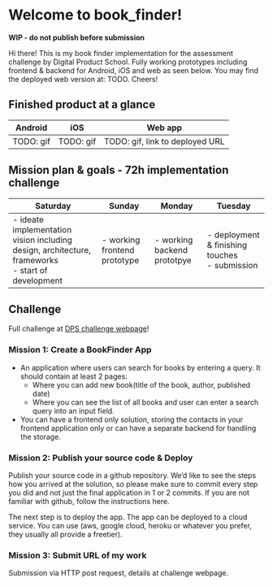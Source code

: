 # Welcome to book_finder!

**WIP - do not publish before submission**

Hi there! This is my book finder implementation for the assessment challenge by Digital Product School. Fully working prototypes including frontend & backend for Android, iOS and web as seen below. You may find the deployed web version at: TODO. Cheers!

## Finished product at a glance
| Android | iOS | Web app |
| :---: | :---: | :---: |
| TODO: gif | TODO: gif | TODO: gif, link to deployed URL |

## Mission plan & goals - 72h implementation challenge
| Saturday | Sunday | Monday | Tuesday |
| --- | --- | --- | --- |
| - ideate implementation vision including design, architecture, frameworks <br /> - start of development | - working frontend prototype | - working backend prototpye | - deployment & finishing touches </br > - submission |

## Challenge
Full challenge at [DPS challenge webpage](https://dps-challenge-front.netlify.app/bookfinderapp)!

### Mission 1: Create a BookFinder App
- An application where users can search for books by entering a query. It should contain at least 2 pages:
    - Where you can add new book(title of the book, author, published date)
    - Where you can see the list of all books and user can enter a search query into an input field.
- You can have a frontend only solution, storing the contacts in your frontend application only or can have a separate backend for handling the storage.

### Mission 2: Publish your source code & Deploy
Publish your source code in a github repository. We’d like to see the steps how you arrived at the solution, so please make sure to commit every step you did and not just the final application in 1 or 2 commits. If you are not familiar with github, follow the instructions here.

The next step is to deploy the app. The app can be deployed to a cloud service. You can use (aws, google cloud, heroku or whatever you prefer, they usually all provide a freetier).

### Mission 3: Submit URL of my work
Submission via HTTP post request, details at challenge webpage.
